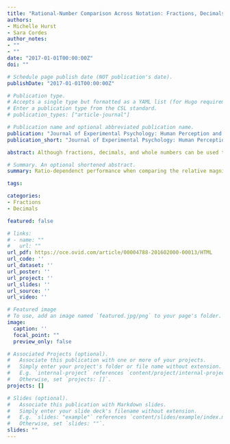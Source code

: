 ```yaml
---
title: "Rational-Number Comparison Across Notation: Fractions, Decimals, and Whole Numbers"
authors:
- Michelle Hurst
- Sara Cordes
author_notes:
- ""
- ""
date: "2017-01-01T00:00:00Z"
doi: ""

# Schedule page publish date (NOT publication's date).
publishDate: "2017-01-01T00:00:00Z"

# Publication type.
# Accepts a single type but formatted as a YAML list (for Hugo requirements).
# Enter a publication type from the CSL standard.
# publication_types: ["article-journal"]

# Publication name and optional abbreviated publication name.
publication: "Journal of Experimental Psychology: Human Perception and Performance"
publication_short: "Journal of Experimental Psychology: Human Perception and Performance"

abstract: Although fractions, decimals, and whole numbers can be used to represent the same rational-number values, it is unclear whether adults conceive of these rational-number magnitudes as lying along the same ordered mental continuum. In the current study, we investigated whether adults’ processing of rational-number magnitudes in fraction, decimal, and whole-number notation show systematic ratio-dependent responding characteristic of an integrated mental continuum. Both reaction time (RT) and eye-tracking data from a number-magnitude comparison task revealed ratio-dependent performance when adults compared the relative magnitudes of rational numbers, both within the same notation (e.g., fractions vs. fractions) and across different notations (e.g., fractions vs. decimals), pointing to an integrated mental continuum for rational numbers across notation types. In addition, eye-tracking analyses provided evidence of an implicit whole-number bias when we compared values in fraction notation, and individual differences in this whole-number bias were related to the individual’s performance on a fraction arithmetic task. Implications of our results for both cognitive development research and math education are discussed.

# Summary. An optional shortened abstract.
summary: Ratio-dependenct performance when comparing the relative magnitudes of rational numbers across notations.

tags:

categories:
- Fractions
- Decimals

featured: false

# links:
# - name: ""
#   url: ""
url_pdf: https://oce.ovid.com/article/00004788-201602000-00013/HTML
url_code: ''
url_dataset: ''
url_poster: ''
url_project: ''
url_slides: ''
url_source: ''
url_video: ''

# Featured image
# To use, add an image named `featured.jpg/png` to your page's folder. 
image:
  caption: ''
  focal_point: ""
  preview_only: false

# Associated Projects (optional).
#   Associate this publication with one or more of your projects.
#   Simply enter your project's folder or file name without extension.
#   E.g. `internal-project` references `content/project/internal-project/index.md`.
#   Otherwise, set `projects: []`.
projects: []

# Slides (optional).
#   Associate this publication with Markdown slides.
#   Simply enter your slide deck's filename without extension.
#   E.g. `slides: "example"` references `content/slides/example/index.md`.
#   Otherwise, set `slides: ""`.
slides: ""
---
```



